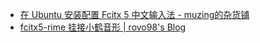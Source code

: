 - [在 Ubuntu 安装配置 Fcitx 5 中文输入法 - muzing的杂货铺](https://muzing.top/posts/3fc249cf/#:~:text=Fcitx%205%20%E6%8F%90%E4%BE%9B)
- [fcitx5-rime 挂接小鹤音形 | rovo98's Blog](https://rovo98.github.io/posts/2f1de6fa/#:~:text=%E4%BD%BF%E7%94%A8%20fcitx5-)
